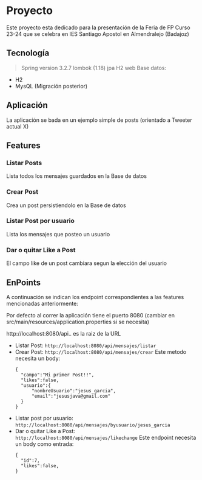# Proyecto

Este proyecto esta dedicado para la presentación de la Feria de FP Curso 23-24 que se celebra en IES Santiago Apostol en Almendralejo (Badajoz)

## Tecnología 

 > Spring version 3.2.7
> lombok (1.18)
> jpa
> H2
> web
 > Base datos: 
  - H2
  - MysQL (Migración posterior) 

## Aplicación 

La aplicación se bada en un ejemplo simple de posts (orientado a Tweeter actual X)

## Features

### Listar Posts

Lista todos los mensajes guardados en la Base de datos

### Crear Post

Crea un post persistiendolo en la Base de datos

### Listar Post por usuario

Lista los mensajes que posteo un usuario

### Dar o quitar Like a Post

El campo like de un post cambiara segun la elección del usuario

## EnPoints

A continuación se indican los endpoint correspondientes a las features mencionadas anteriormente:

Por defecto al correr la aplicación tiene el puerto 8080 (cambiar en src/main/resources/application.properties si se necesita)

http://localhost:8080/api.. es la raiz de la URL

- Listar Post:
    `http://localhost:8080/api/mensajes/listar`
- Crear Post:
   `http://localhost:8080/api/mensajes/crear`
   Este metodo necesita un body:
  ```
  {
    "campo":"Mi primer Post!!",
    "likes":false,
    "usuario":{
        "nombreUsuario":"jesus_garcia",
        "email":"jesusjava@gmail.com"
    }
  }
  ```
- Listar post por usuario:
  `http://localhost:8080/api/mensajes/byusuario/jesus_garcia`
- Dar o quitar Like a Post:
  `http://localhost:8080/api/mensajes/likechange`
  Este endpoint necesita un body como entrada:
  ```
  {
    "id":7,
    "likes":false,
  }
  ```

